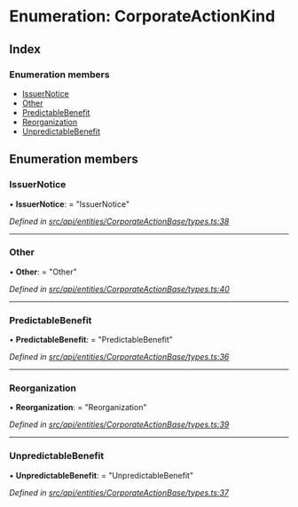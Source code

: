 # Enumeration: CorporateActionKind

## Index

### Enumeration members

* [IssuerNotice](corporateactionkind.md#issuernotice)
* [Other](corporateactionkind.md#other)
* [PredictableBenefit](corporateactionkind.md#predictablebenefit)
* [Reorganization](corporateactionkind.md#reorganization)
* [UnpredictableBenefit](corporateactionkind.md#unpredictablebenefit)

## Enumeration members

###  IssuerNotice

• **IssuerNotice**: = "IssuerNotice"

*Defined in [src/api/entities/CorporateActionBase/types.ts:38](https://github.com/PolymathNetwork/polymesh-sdk/blob/38ee8078/src/api/entities/CorporateActionBase/types.ts#L38)*

___

###  Other

• **Other**: = "Other"

*Defined in [src/api/entities/CorporateActionBase/types.ts:40](https://github.com/PolymathNetwork/polymesh-sdk/blob/38ee8078/src/api/entities/CorporateActionBase/types.ts#L40)*

___

###  PredictableBenefit

• **PredictableBenefit**: = "PredictableBenefit"

*Defined in [src/api/entities/CorporateActionBase/types.ts:36](https://github.com/PolymathNetwork/polymesh-sdk/blob/38ee8078/src/api/entities/CorporateActionBase/types.ts#L36)*

___

###  Reorganization

• **Reorganization**: = "Reorganization"

*Defined in [src/api/entities/CorporateActionBase/types.ts:39](https://github.com/PolymathNetwork/polymesh-sdk/blob/38ee8078/src/api/entities/CorporateActionBase/types.ts#L39)*

___

###  UnpredictableBenefit

• **UnpredictableBenefit**: = "UnpredictableBenefit"

*Defined in [src/api/entities/CorporateActionBase/types.ts:37](https://github.com/PolymathNetwork/polymesh-sdk/blob/38ee8078/src/api/entities/CorporateActionBase/types.ts#L37)*
